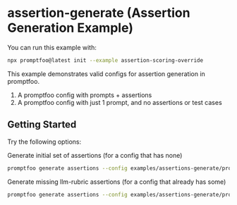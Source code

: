 # assertion-generate (Assertion Generation Example)

You can run this example with:

```bash
npx promptfoo@latest init --example assertion-scoring-override
```

This example demonstrates valid configs for assertion generation in promptfoo.

1. A promptfoo config with prompts + assertions
2. A promptfoo config with just 1 prompt, and no assertions or test cases

## Getting Started

Try the following options:

Generate initial set of assertions (for a config that has none)

```bash
promptfoo generate assertions --config examples/assertions-generate/promptfooconfig-minimal.yaml -o test.yaml --type llm-rubric
```

Generate missing llm-rubric assertions (for a config that already has some)

```bash
promptfoo generate assertions --config examples/assertions-generate/promptfooconfig.yaml -o test.yaml --type llm-rubric
```
